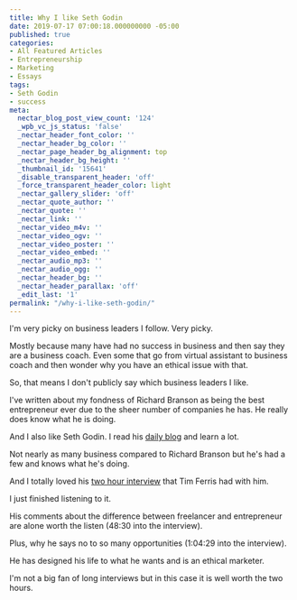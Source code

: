 ```yaml
---
title: Why I like Seth Godin
date: 2019-07-17 07:00:18.000000000 -05:00
published: true
categories:
- All Featured Articles
- Entrepreneurship
- Marketing
- Essays
tags:
- Seth Godin
- success
meta:
  nectar_blog_post_view_count: '124'
  _wpb_vc_js_status: 'false'
  _nectar_header_font_color: ''
  _nectar_header_bg_color: ''
  _nectar_page_header_bg_alignment: top
  _nectar_header_bg_height: ''
  _thumbnail_id: '15641'
  _disable_transparent_header: 'off'
  _force_transparent_header_color: light
  _nectar_gallery_slider: 'off'
  _nectar_quote_author: ''
  _nectar_quote: ''
  _nectar_link: ''
  _nectar_video_m4v: ''
  _nectar_video_ogv: ''
  _nectar_video_poster: ''
  _nectar_video_embed: ''
  _nectar_audio_mp3: ''
  _nectar_audio_ogg: ''
  _nectar_header_bg: ''
  _nectar_header_parallax: 'off'
  _edit_last: '1'
permalink: "/why-i-like-seth-godin/"
---
```

<p>I'm very picky on business leaders I follow. Very picky.</p>
<p>Mostly because many have had no success in business and then say they are a business coach. Even some that go from virtual assistant to business coach and then wonder why you have an ethical issue with that.</p>
<p>So, that means I don't publicly say which business leaders I like.</p>
<p>I've written about my fondness of Richard Branson as being the best entrepreneur ever due to the sheer number of companies he has. He really does know what he is doing.</p>
<p>And I also like Seth Godin. I read his <a href="https://seths.blog">daily blog</a> and learn a lot.</p>
<p>Not nearly as many business compared to Richard Branson but he's had a few and knows what he's doing.</p>
<p>And I totally loved his <a href="https://tim.blog/2016/02/10/seth-godin/">two hour interview</a> that Tim Ferris had with him.</p>
<p>I just finished listening to it.</p>
<p>His comments about the difference between freelancer and entrepreneur are alone worth the listen (48:30 into the interview).</p>
<p>Plus, why he says no to so many opportunities (1:04:29 into the interview).</p>
<p>He has designed his life to what he wants and is an ethical marketer.</p>
<p>I'm not a big fan of long interviews but in this case it is well worth the two hours.</p>
